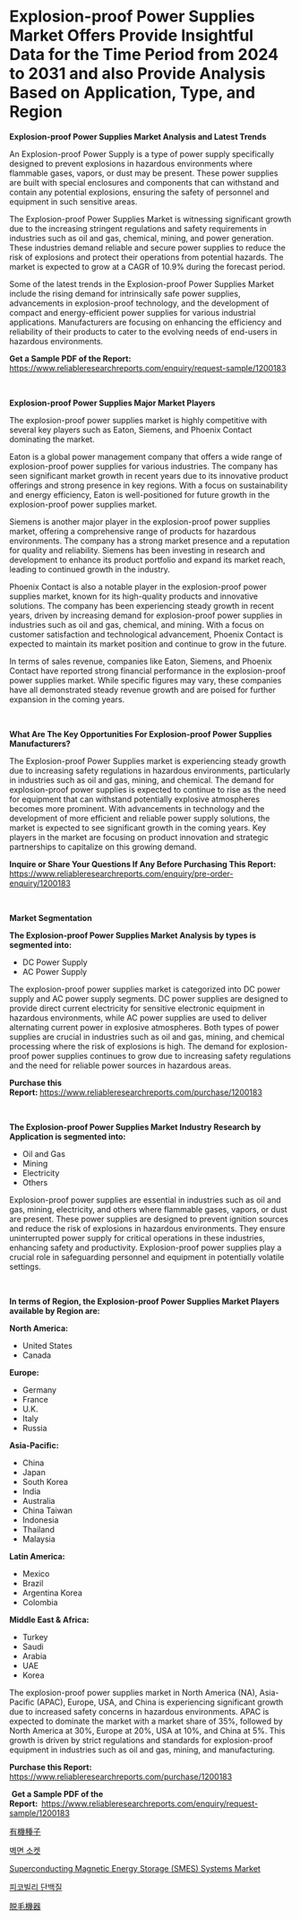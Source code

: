 <p><h1>Explosion-proof Power Supplies Market Offers Provide Insightful Data for the Time Period from 2024 to 2031 and also Provide Analysis Based on Application, Type, and Region</h1></p><p><strong>Explosion-proof Power Supplies Market Analysis and Latest Trends</strong></p>
<p><p>An Explosion-proof Power Supply is a type of power supply specifically designed to prevent explosions in hazardous environments where flammable gases, vapors, or dust may be present. These power supplies are built with special enclosures and components that can withstand and contain any potential explosions, ensuring the safety of personnel and equipment in such sensitive areas.</p><p>The Explosion-proof Power Supplies Market is witnessing significant growth due to the increasing stringent regulations and safety requirements in industries such as oil and gas, chemical, mining, and power generation. These industries demand reliable and secure power supplies to reduce the risk of explosions and protect their operations from potential hazards. The market is expected to grow at a CAGR of 10.9% during the forecast period.</p><p>Some of the latest trends in the Explosion-proof Power Supplies Market include the rising demand for intrinsically safe power supplies, advancements in explosion-proof technology, and the development of compact and energy-efficient power supplies for various industrial applications. Manufacturers are focusing on enhancing the efficiency and reliability of their products to cater to the evolving needs of end-users in hazardous environments.</p></p>
<p><strong>Get a Sample PDF of the Report:&nbsp;</strong> <a href="https://www.reliableresearchreports.com/enquiry/request-sample/1200183">https://www.reliableresearchreports.com/enquiry/request-sample/1200183</a></p>
<p>&nbsp;</p>
<p><strong>Explosion-proof Power Supplies Major Market Players</strong></p>
<p><p>The explosion-proof power supplies market is highly competitive with several key players such as Eaton, Siemens, and Phoenix Contact dominating the market. </p><p>Eaton is a global power management company that offers a wide range of explosion-proof power supplies for various industries. The company has seen significant market growth in recent years due to its innovative product offerings and strong presence in key regions. With a focus on sustainability and energy efficiency, Eaton is well-positioned for future growth in the explosion-proof power supplies market.</p><p>Siemens is another major player in the explosion-proof power supplies market, offering a comprehensive range of products for hazardous environments. The company has a strong market presence and a reputation for quality and reliability. Siemens has been investing in research and development to enhance its product portfolio and expand its market reach, leading to continued growth in the industry.</p><p>Phoenix Contact is also a notable player in the explosion-proof power supplies market, known for its high-quality products and innovative solutions. The company has been experiencing steady growth in recent years, driven by increasing demand for explosion-proof power supplies in industries such as oil and gas, chemical, and mining. With a focus on customer satisfaction and technological advancement, Phoenix Contact is expected to maintain its market position and continue to grow in the future.</p><p>In terms of sales revenue, companies like Eaton, Siemens, and Phoenix Contact have reported strong financial performance in the explosion-proof power supplies market. While specific figures may vary, these companies have all demonstrated steady revenue growth and are poised for further expansion in the coming years.</p></p>
<p>&nbsp;</p>
<p><strong>What Are The Key Opportunities For Explosion-proof Power Supplies Manufacturers?</strong></p>
<p><p>The Explosion-proof Power Supplies market is experiencing steady growth due to increasing safety regulations in hazardous environments, particularly in industries such as oil and gas, mining, and chemical. The demand for explosion-proof power supplies is expected to continue to rise as the need for equipment that can withstand potentially explosive atmospheres becomes more prominent. With advancements in technology and the development of more efficient and reliable power supply solutions, the market is expected to see significant growth in the coming years. Key players in the market are focusing on product innovation and strategic partnerships to capitalize on this growing demand.</p></p>
<p><strong>Inquire or Share Your Questions If Any Before Purchasing This Report:</strong> <a href="https://www.reliableresearchreports.com/enquiry/pre-order-enquiry/1200183">https://www.reliableresearchreports.com/enquiry/pre-order-enquiry/1200183</a></p>
<p>&nbsp;</p>
<p><strong>Market Segmentation</strong></p>
<p><strong>The Explosion-proof Power Supplies Market Analysis by types is segmented into:</strong></p>
<p><ul><li>DC Power Supply</li><li>AC Power Supply</li></ul></p>
<p><p>The explosion-proof power supplies market is categorized into DC power supply and AC power supply segments. DC power supplies are designed to provide direct current electricity for sensitive electronic equipment in hazardous environments, while AC power supplies are used to deliver alternating current power in explosive atmospheres. Both types of power supplies are crucial in industries such as oil and gas, mining, and chemical processing where the risk of explosions is high. The demand for explosion-proof power supplies continues to grow due to increasing safety regulations and the need for reliable power sources in hazardous areas.</p></p>
<p><strong>Purchase this Report:&nbsp;</strong><a href="https://www.reliableresearchreports.com/purchase/1200183">https://www.reliableresearchreports.com/purchase/1200183</a></p>
<p>&nbsp;</p>
<p><strong>The Explosion-proof Power Supplies Market Industry Research by Application is segmented into:</strong></p>
<p><ul><li>Oil and Gas</li><li>Mining</li><li>Electricity</li><li>Others</li></ul></p>
<p><p>Explosion-proof power supplies are essential in industries such as oil and gas, mining, electricity, and others where flammable gases, vapors, or dust are present. These power supplies are designed to prevent ignition sources and reduce the risk of explosions in hazardous environments. They ensure uninterrupted power supply for critical operations in these industries, enhancing safety and productivity. Explosion-proof power supplies play a crucial role in safeguarding personnel and equipment in potentially volatile settings.</p></p>
<p>&nbsp;</p>
<p><strong>In terms of Region, the Explosion-proof Power Supplies Market Players available by Region are:</strong></p>
<p>
    <p> <strong> North America: </strong>
        <ul>
            <li>United States</li>
            <li>Canada</li>
        </ul>
        </p> 
    <p> <strong> Europe: </strong>
        <ul>
            <li>Germany</li>
            <li>France</li>
            <li>U.K.</li>
            <li>Italy</li>
            <li>Russia</li>
        </ul>
        </p> 
    <p> <strong> Asia-Pacific: </strong>
        <ul>
            <li>China</li>
            <li>Japan</li>
            <li>South Korea</li>
            <li>India</li>
            <li>Australia</li>
            <li>China Taiwan</li>
            <li>Indonesia</li>
            <li>Thailand</li>
            <li>Malaysia</li>
        </ul>
        </p> 
    <p> <strong> Latin America: </strong>
        <ul>
            <li>Mexico</li>
            <li>Brazil</li>
            <li>Argentina Korea</li>
            <li>Colombia</li>
        </ul>
        </p> 
    <p> <strong> Middle East & Africa: </strong>
        <ul>
            <li>Turkey</li>
            <li>Saudi</li>
            <li>Arabia</li>
            <li>UAE</li>
            <li>Korea</li>
        </ul>
    </p>
    </p>
<p><p>The explosion-proof power supplies market in North America (NA), Asia-Pacific (APAC), Europe, USA, and China is experiencing significant growth due to increased safety concerns in hazardous environments. APAC is expected to dominate the market with a market share of 35%, followed by North America at 30%, Europe at 20%, USA at 10%, and China at 5%. This growth is driven by strict regulations and standards for explosion-proof equipment in industries such as oil and gas, mining, and manufacturing.</p></p>
<p><strong>Purchase this Report: </strong><a href="https://www.reliableresearchreports.com/purchase/1200183">https://www.reliableresearchreports.com/purchase/1200183</a></p>
<p>&nbsp;<strong>Get a Sample PDF of the Report:&nbsp;&nbsp;</strong><a href="https://www.reliableresearchreports.com/enquiry/request-sample/1200183">https://www.reliableresearchreports.com/enquiry/request-sample/1200183</a></p>
<p><strong></strong></p>
<p><p><a href="https://medium.com/@nairn_boy/%E6%9C%89%E6%A9%9F%E7%A8%AE%E5%AD%90%E5%B8%82%E5%A0%B4%E3%81%AE%E6%B4%9E%E5%AF%9F-%E5%B8%82%E5%A0%B4%E5%8B%95%E5%90%91-%E6%88%90%E9%95%B7-2024%E5%B9%B4%E3%81%8B%E3%82%892031%E5%B9%B4%E3%81%BE%E3%81%A7%E4%BA%88%E6%B8%AC-efcb1f0e2db1">有機種子</a></p><p><a href="https://github.com/TimmyMann6767/Market-Research-Report-List-1/blob/main/448493215551.md">벽면 소켓</a></p><p><a href="https://github.com/Airanohannonzb68e5pb53oc1/Market-Research-Report-List-1/blob/main/superconducting-magnetic-energy-storage-smes-systems-market.md">Superconducting Magnetic Energy Storage (SMES) Systems Market</a></p><p><a href="https://github.com/JeromeRtyau89966/Market-Research-Report-List-1/blob/main/695851215552.md">피코빌리 단백질</a></p><p><a href="https://github.com/AriMuller2009/Market-Research-Report-List-1/blob/main/839383016588.md">脱毛機器</a></p></p>